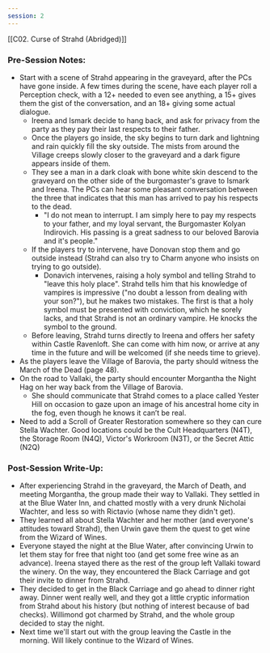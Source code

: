 ```yaml
---
session: 2
---
```

[[C02. Curse of Strahd (Abridged)]]

### Pre-Session Notes:

* Start with a scene of Strahd appearing in the graveyard, after the PCs have gone inside. A few times during the scene, have each player roll a Perception check, with a 12+ needed to even see anything, a 15+ gives them the gist of the conversation, and an 18+ giving some actual dialogue.
	* Ireena and Ismark decide to hang back, and ask for privacy from the party as they pay their last respects to their father.
	* Once the players go inside, the sky begins to turn dark and lightning and rain quickly fill the sky outside. The mists from around the Village creeps slowly closer to the graveyard and a dark figure appears inside of them.
	* They see a man in a dark cloak with bone white skin descend to the graveyard on the other side of the burgomaster's grave to Ismark and Ireena. The PCs can hear some pleasant conversation between the three that indicates that this man has arrived to pay his respects to the dead.
		* "I do not mean to interrupt. I am simply here to pay my respects to your father, and my loyal servant, the Burgomaster Kolyan Indirovich. His passing is a great sadness to our beloved Barovia and it's people."
	* If the players try to intervene, have Donovan stop them and go outside instead (Strahd can also try to Charm anyone who insists on trying to go outside).
		* Donavich intervenes, raising a holy symbol and telling Strahd to "leave this holy place". Strahd tells him that his knowledge of vampires is impressive ("no doubt a lesson from dealing with your son?"), but he makes two mistakes. The first is that a holy symbol must be presented with conviction, which he sorely lacks, and that Strahd is not an ordinary vampire. He knocks the symbol to the ground.
	* Before leaving, Strahd turns directly to Ireena and offers her safety within Castle Ravenloft. She can come with him now, or arrive at any time in the future and will be welcomed (if she needs time to grieve).
* As the players leave the Village of Barovia, the party should witness the March of the Dead (page 48).
* On the road to Vallaki, the party should encounter Morgantha the Night Hag on her way back from the Village of Barovia.
	* She should communicate that Strahd comes to a place called Yester Hill on occasion to gaze upon an image of his ancestral home city in the fog, even though he knows it can’t be real.
* Need to add a Scroll of Greater Restoration somewhere so they can cure Stella Wachter. Good locations could be the Cult Headquarters (N4T), the Storage Room (N4Q), Victor's Workroom (N3T), or the Secret Attic (N2Q)

### Post-Session Write-Up:

* After experiencing Strahd in the graveyard, the March of Death, and meeting Morgantha, the group made their way to Vallaki. They settled in at the Blue Water Inn, and chatted mostly with a very drunk Nicholai Wachter, and less so with Rictavio (whose name they didn't get).
* They learned all about Stella Wachter and her mother (and everyone's attitudes toward Strahd), then Urwin gave them the quest to get wine from the Wizard of Wines.
* Everyone stayed the night at the Blue Water, after convincing Urwin to let them stay for free that night too (and get some free wine as an advance). Ireena stayed there as the rest of the group left Vallaki toward the winery. On the way, they encountered the Black Carriage and got their invite to dinner from Strahd.
* They decided to get in the Black Carriage and go ahead to dinner right away. Dinner went really well, and they got a little cryptic information from Strahd about his history (but nothing of interest because of bad checks). Willimond got charmed by Strahd, and the whole group decided to stay the night.
* Next time we'll start out with the group leaving the Castle in the morning. Will likely continue to the Wizard of Wines.
